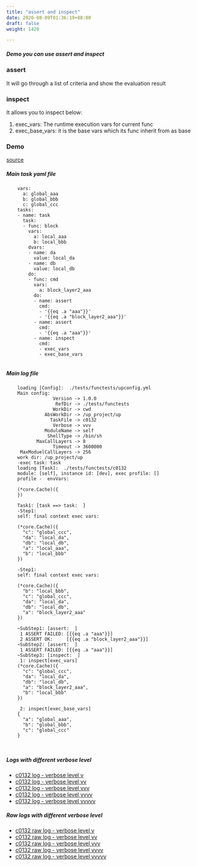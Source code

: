 ```yaml
---
title: "assert and inspect"
date: 2020-08-09T01:36:19+88:00
draft: false
weight: 1420

---
```


##### Demo you can use assert and inspect


### assert


It will go through a list of criteria and show the evaluation result











### inspect


It allows you to inspect below:

1. exec_vars: The runtime execution vars for current func
2. exec_base_vars: it is the base vars which its func inherit from as base











### Demo








[source](https://github.com/upcmd/up/blob/master/tests/functests/c0132.yml)

##### Main task yaml file
```
    vars:
      a: global_aaa
      b: global_bbb
      c: global_ccc
    tasks:
    - name: task
      task:
      - func: block
        vars:
          a: local_aaa
          b: local_bbb
        dvars:
        - name: da
          value: local_da
        - name: db
          value: local_db
        do:
        - func: cmd
          vars:
            a: block_layer2_aaa
          do:
          - name: assert
            cmd:
            - '{{eq .a "aaa"}}'
            - '{{eq .a "block_layer2_aaa"}}'
          - name: assert
            cmd:
            - '{{eq .a "aaa"}}'
          - name: inspect
            cmd:
            - exec_vars
            - exec_base_vars
    
```
##### Main log file
```
    loading [Config]:  ./tests/functests/upconfig.yml
    Main config:
                 Version -> 1.0.0
                  RefDir -> ./tests/functests
                 WorkDir -> cwd
              AbsWorkDir -> /up_project/up
                TaskFile -> c0132
                 Verbose -> vvv
              ModuleName -> self
               ShellType -> /bin/sh
           MaxCallLayers -> 8
                 Timeout -> 3600000
     MaxModuelCallLayers -> 256
    work dir: /up_project/up
    -exec task: task
    loading [Task]:  ./tests/functests/c0132
    module: [self], instance id: [dev], exec profile: []
    profile -  envVars:
    
    (*core.Cache)({
    })
    
    Task1: [task ==> task:  ]
    -Step1:
    self: final context exec vars:
    
    (*core.Cache)({
      "c": "global_ccc",
      "da": "local_da",
      "db": "local_db",
      "a": "local_aaa",
      "b": "local_bbb"
    })
    
    -Step1:
    self: final context exec vars:
    
    (*core.Cache)({
      "b": "local_bbb",
      "c": "global_ccc",
      "da": "local_da",
      "db": "local_db",
      "a": "block_layer2_aaa"
    })
    
    ~SubStep1: [assert:  ]
     1 ASSERT FAILED: [{{eq .a "aaa"}}]
     2 ASSERT OK:     [{{eq .a "block_layer2_aaa"}}]
    ~SubStep2: [assert:  ]
     1 ASSERT FAILED: [{{eq .a "aaa"}}]
    ~SubStep3: [inspect:  ]
     1: inspect[exec_vars]
    (*core.Cache)({
      "c": "global_ccc",
      "da": "local_da",
      "db": "local_db",
      "a": "block_layer2_aaa",
      "b": "local_bbb"
    })
    
     2: inspect[exec_base_vars]
    {
      "a": "global_aaa",
      "b": "global_bbb",
      "c": "global_ccc"
    }
    
    
```


##### Logs with different verbose level
* [c0132 log - verbose level v](../../logs/c0132_v)
* [c0132 log - verbose level vv](../../logs/c0132_vv)
* [c0132 log - verbose level vvv](../../logs/c0132_vvvv)
* [c0132 log - verbose level vvvv](../../logs/c0132_vvvv)
* [c0132 log - verbose level vvvvv](../../logs/c0132_vvvvv)

##### Raw logs with different verbose level
* [c0132 raw log - verbose level v](../../reflogs/c0132_v.log)
* [c0132 raw log - verbose level vv](../../reflogs/c0132_vv.log)
* [c0132 raw log - verbose level vvv](../../reflogs/c0132_vvv.log)
* [c0132 raw log - verbose level vvvv](../../reflogs/c0132_vvvv.log)
* [c0132 raw log - verbose level vvvvv](../../reflogs/c0132_vvvvv.log)







